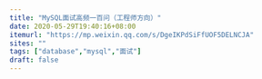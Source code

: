 ```yaml
---
title: "MySQL面试高频一百问（工程师方向）"
date: 2020-05-29T19:40:16+08:00
itemurl: "https://mp.weixin.qq.com/s/DgeIKPdSiFfUOF5DELNCJA"
sites: ""
tags: ["database","mysql","面试"]
draft: false
---
```


